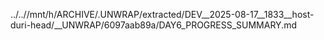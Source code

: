 ../..//mnt/h/ARCHIVE/.UNWRAP/extracted/DEV__2025-08-17__1833__host-duri-head/__UNWRAP/6097aab89a/DAY6_PROGRESS_SUMMARY.md